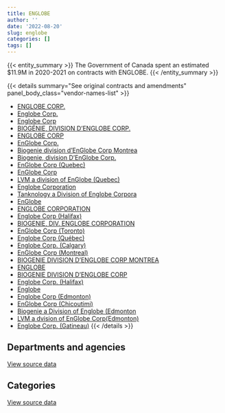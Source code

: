 ```yaml
---
title: ENGLOBE
author: ''
date: '2022-08-20'
slug: englobe
categories: []
tags: []
---
```


<script src="/rmarkdown-libs/htmlwidgets/htmlwidgets.js"></script>
<link href="/rmarkdown-libs/datatables-css/datatables-crosstalk.css" rel="stylesheet" />
<script src="/rmarkdown-libs/datatables-binding/datatables.js"></script>
<script src="/rmarkdown-libs/jquery/jquery-3.6.0.min.js"></script>
<link href="/rmarkdown-libs/dt-core-bootstrap/css/dataTables.bootstrap.min.css" rel="stylesheet" />
<link href="/rmarkdown-libs/dt-core-bootstrap/css/dataTables.bootstrap.extra.css" rel="stylesheet" />
<script src="/rmarkdown-libs/dt-core-bootstrap/js/jquery.dataTables.min.js"></script>
<script src="/rmarkdown-libs/dt-core-bootstrap/js/dataTables.bootstrap.min.js"></script>
<link href="/rmarkdown-libs/crosstalk/css/crosstalk.min.css" rel="stylesheet" />
<script src="/rmarkdown-libs/crosstalk/js/crosstalk.min.js"></script>
<script src="/rmarkdown-libs/htmlwidgets/htmlwidgets.js"></script>
<link href="/rmarkdown-libs/datatables-css/datatables-crosstalk.css" rel="stylesheet" />
<script src="/rmarkdown-libs/datatables-binding/datatables.js"></script>
<script src="/rmarkdown-libs/jquery/jquery-3.6.0.min.js"></script>
<link href="/rmarkdown-libs/dt-core-bootstrap/css/dataTables.bootstrap.min.css" rel="stylesheet" />
<link href="/rmarkdown-libs/dt-core-bootstrap/css/dataTables.bootstrap.extra.css" rel="stylesheet" />
<script src="/rmarkdown-libs/dt-core-bootstrap/js/jquery.dataTables.min.js"></script>
<script src="/rmarkdown-libs/dt-core-bootstrap/js/dataTables.bootstrap.min.js"></script>
<link href="/rmarkdown-libs/crosstalk/css/crosstalk.min.css" rel="stylesheet" />
<script src="/rmarkdown-libs/crosstalk/js/crosstalk.min.js"></script>

{{< entity_summary >}}
The Government of Canada spent an estimated \$11.9M in 2020-2021 on contracts with ENGLOBE.
{{< /entity_summary >}}

{{< details summary="See original contracts and amendments" panel_body_class="vendor-names-list" >}}
- [ENGLOBE CORP.](https://search.open.canada.ca/en/ct/?sort=contract_value_f%20desc&page=1&search_text=%22ENGLOBE%20CORP.%22)
- [Englobe Corp.](https://search.open.canada.ca/en/ct/?sort=contract_value_f%20desc&page=1&search_text=%22Englobe%20Corp.%22)
- [Englobe Corp](https://search.open.canada.ca/en/ct/?sort=contract_value_f%20desc&page=1&search_text=%22Englobe%20Corp%22)
- [BIOGÉNIE, DIVISION D’ENGLOBE CORP.](https://search.open.canada.ca/en/ct/?sort=contract_value_f%20desc&page=1&search_text=%22BIOG%c3%89NIE%2c%20DIVISION%20D%27ENGLOBE%20CORP.%22)
- [ENGLOBE CORP](https://search.open.canada.ca/en/ct/?sort=contract_value_f%20desc&page=1&search_text=%22ENGLOBE%20CORP%22)
- [EnGlobe Corp.](https://search.open.canada.ca/en/ct/?sort=contract_value_f%20desc&page=1&search_text=%22EnGlobe%20Corp.%22)
- [Biogenie division d’EnGlobe Corp Montrea](https://search.open.canada.ca/en/ct/?sort=contract_value_f%20desc&page=1&search_text=%22Biogenie%20division%20d%27EnGlobe%20Corp%20Montrea%22)
- [Biogenie, division D’EnGlobe Corp.](https://search.open.canada.ca/en/ct/?sort=contract_value_f%20desc&page=1&search_text=%22Biogenie%2c%20division%20D%27EnGlobe%20Corp.%22)
- [EnGlobe Corp (Quebec)](https://search.open.canada.ca/en/ct/?sort=contract_value_f%20desc&page=1&search_text=%22EnGlobe%20Corp%20%28Quebec%29%22)
- [EnGlobe Corp](https://search.open.canada.ca/en/ct/?sort=contract_value_f%20desc&page=1&search_text=%22EnGlobe%20Corp%22)
- [LVM a division of EnGlobe (Quebec)](https://search.open.canada.ca/en/ct/?sort=contract_value_f%20desc&page=1&search_text=%22LVM%20a%20division%20of%20EnGlobe%20%20%20%20%20%20%28Quebec%29%22)
- [Englobe Corporation](https://search.open.canada.ca/en/ct/?sort=contract_value_f%20desc&page=1&search_text=%22Englobe%20Corporation%22)
- [Tanknology a Division of Englobe Corpora](https://search.open.canada.ca/en/ct/?sort=contract_value_f%20desc&page=1&search_text=%22Tanknology%20a%20Division%20of%20Englobe%20Corpora%22)
- [EnGlobe](https://search.open.canada.ca/en/ct/?sort=contract_value_f%20desc&page=1&search_text=%22EnGlobe%22)
- [ENGLOBE CORPORATION](https://search.open.canada.ca/en/ct/?sort=contract_value_f%20desc&page=1&search_text=%22ENGLOBE%20CORPORATION%22)
- [Englobe Corp (Halifax)](https://search.open.canada.ca/en/ct/?sort=contract_value_f%20desc&page=1&search_text=%22Englobe%20Corp%20%28Halifax%29%22)
- [BIOGENIE, DIV. ENGLOBE CORPORATION](https://search.open.canada.ca/en/ct/?sort=contract_value_f%20desc&page=1&search_text=%22BIOGENIE%2c%20DIV.%20ENGLOBE%20CORPORATION%22)
- [EnGlobe Corp (Toronto)](https://search.open.canada.ca/en/ct/?sort=contract_value_f%20desc&page=1&search_text=%22EnGlobe%20Corp%20%28Toronto%29%22)
- [Englobe Corp (Québec)](https://search.open.canada.ca/en/ct/?sort=contract_value_f%20desc&page=1&search_text=%22Englobe%20Corp%20%28Qu%c3%a9bec%29%22)
- [Englobe Corp. (Calgary)](https://search.open.canada.ca/en/ct/?sort=contract_value_f%20desc&page=1&search_text=%22Englobe%20Corp.%20%28Calgary%29%22)
- [EnGlobe Corp (Montreal)](https://search.open.canada.ca/en/ct/?sort=contract_value_f%20desc&page=1&search_text=%22EnGlobe%20Corp%20%28Montreal%29%22)
- [BIOGENIE DIVISION D’ENGLOBE CORP MONTREA](https://search.open.canada.ca/en/ct/?sort=contract_value_f%20desc&page=1&search_text=%22BIOGENIE%20DIVISION%20D%27ENGLOBE%20CORP%20MONTREA%22)
- [ENGLOBE](https://search.open.canada.ca/en/ct/?sort=contract_value_f%20desc&page=1&search_text=%22ENGLOBE%22)
- [BIOGENIE DIVISION D’ENGLOBE CORP](https://search.open.canada.ca/en/ct/?sort=contract_value_f%20desc&page=1&search_text=%22BIOGENIE%20%20DIVISION%20D%27ENGLOBE%20CORP%22)
- [Englobe Corp. (Halifax)](https://search.open.canada.ca/en/ct/?sort=contract_value_f%20desc&page=1&search_text=%22Englobe%20Corp.%20%28Halifax%29%22)
- [Englobe](https://search.open.canada.ca/en/ct/?sort=contract_value_f%20desc&page=1&search_text=%22Englobe%22)
- [Englobe Corp (Edmonton)](https://search.open.canada.ca/en/ct/?sort=contract_value_f%20desc&page=1&search_text=%22Englobe%20Corp%20%28Edmonton%29%22)
- [EnGlobe Corp (Chicoutimi)](https://search.open.canada.ca/en/ct/?sort=contract_value_f%20desc&page=1&search_text=%22EnGlobe%20Corp%20%28Chicoutimi%29%22)
- [Biogenie a Division of Englobe (Edmonton](https://search.open.canada.ca/en/ct/?sort=contract_value_f%20desc&page=1&search_text=%22Biogenie%20a%20Division%20of%20Englobe%20%28Edmonton%22)
- [LVM a dvision of EnGlobe Corp(Edmonton)](https://search.open.canada.ca/en/ct/?sort=contract_value_f%20desc&page=1&search_text=%22LVM%20a%20dvision%20of%20EnGlobe%20Corp%28Edmonton%29%22)
- [Englobe Corp. (Gatineau)](https://search.open.canada.ca/en/ct/?sort=contract_value_f%20desc&page=1&search_text=%22Englobe%20Corp.%20%28Gatineau%29%22)
{{< /details >}}

## Departments and agencies

<div id="htmlwidget-1" style="width:100%;height:auto;" class="datatables html-widget"></div>
<script type="application/json" data-for="htmlwidget-1">{"x":{"style":"bootstrap","filter":"none","vertical":false,"data":[["<a href=\"/departments/aafc-aac/\">Agriculture and Agri-Food Canada<\/a>","<a href=\"/departments/aandc-aadnc/\">Crown-Indigenous Relations and Northern Affairs Canada<\/a>","<a href=\"/departments/cer-rec/\">Canada Energy Regulator<\/a>","<a href=\"/departments/csa-asc/\">Canadian Space Agency<\/a>","<a href=\"/departments/csc-scc/\">Correctional Service of Canada<\/a>","<a href=\"/departments/dfo-mpo/\">Fisheries and Oceans Canada<\/a>","<a href=\"/departments/dnd-mdn/\">National Defence<\/a>","<a href=\"/departments/ec/\">Environment and Climate Change Canada<\/a>","<a href=\"/departments/nrc-cnrc/\">National Research Council Canada<\/a>","<a href=\"/departments/nrcan-rncan/\">Natural Resources Canada<\/a>","<a href=\"/departments/pc/\">Parks Canada<\/a>","<a href=\"/departments/pwgsc-tpsgc/\">Public Services and Procurement Canada<\/a>"],[null,null,null,16341.01,null,390958.83,1663031.63,null,null,null,242410.06,15194473.41],[31824.55,null,null,null,null,955756.06,1792148.81,null,null,0,56676.11,12287914.8],[23133.5,173314.94,null,null,26428.08,262969.44,1040983.32,null,null,29622.47,9033.34,22806444.58],[null,305723.1,12657.53,null,16810.49,1152853.82,2618252.9,10235.74,0,39352.37,486784.57,7275843.64]],"container":"<table class=\"table table-striped table-hover row-border order-column display\">\n  <thead>\n    <tr>\n      <th>Department<\/th>\n      <th>2017-2018<\/th>\n      <th>2018-2019<\/th>\n      <th>2019-2020<\/th>\n      <th>2020-2021<\/th>\n    <\/tr>\n  <\/thead>\n<\/table>","options":{"order":[[4,"desc"]],"pageLength":10,"autoWidth":true,"columnDefs":[{"targets":1,"render":"function(data, type, row, meta) {\n    return type !== 'display' ? data : DTWidget.formatCurrency(data, \"$\", 2, 3, \",\", \".\", true, null);\n  }"},{"targets":2,"render":"function(data, type, row, meta) {\n    return type !== 'display' ? data : DTWidget.formatCurrency(data, \"$\", 2, 3, \",\", \".\", true, null);\n  }"},{"targets":3,"render":"function(data, type, row, meta) {\n    return type !== 'display' ? data : DTWidget.formatCurrency(data, \"$\", 2, 3, \",\", \".\", true, null);\n  }"},{"targets":4,"render":"function(data, type, row, meta) {\n    return type !== 'display' ? data : DTWidget.formatCurrency(data, \"$\", 2, 3, \",\", \".\", true, null);\n  }"},{"width":"16%","targets":[1,2,3,4]},{"className":"dt-right","targets":[1,2,3,4]}],"orderClasses":false}},"evals":["options.columnDefs.0.render","options.columnDefs.1.render","options.columnDefs.2.render","options.columnDefs.3.render"],"jsHooks":[]}</script>
<p class="text-right">
<a href="https://github.com/GoC-Spending/contracts-data/tree/main/data/out/vendors/englobe/summary_by_fiscal_year_by_department.csv" class="source-data-link btn btn-link">View source data</a>
</p>

## Categories

<div id="htmlwidget-2" style="width:100%;height:auto;" class="datatables html-widget"></div>
<script type="application/json" data-for="htmlwidget-2">{"x":{"style":"bootstrap","filter":"none","vertical":false,"data":[["<a href=\"/categories/1_facilities_and_construction/\">Facilities and construction<\/a>","<a href=\"/categories/11_defence/\">Defence<\/a>","<a href=\"/categories/2_professional_services/\">Professional services<\/a>","<a href=\"/categories/5_transportation_and_logistics/\">Transportation and logistics<\/a>"],[2346897.11,49459.55,15110858.28,null],[2478395.05,33044.67,12598835.83,14044.77],[8452107.39,null,15839309.57,80512.72],[4418733.99,null,7395504.37,104275.81]],"container":"<table class=\"table table-striped table-hover row-border order-column display\">\n  <thead>\n    <tr>\n      <th>Category<\/th>\n      <th>2017-2018<\/th>\n      <th>2018-2019<\/th>\n      <th>2019-2020<\/th>\n      <th>2020-2021<\/th>\n    <\/tr>\n  <\/thead>\n<\/table>","options":{"order":[[4,"desc"]],"dom":"t","pageLength":30,"autoWidth":true,"columnDefs":[{"targets":1,"render":"function(data, type, row, meta) {\n    return type !== 'display' ? data : DTWidget.formatCurrency(data, \"$\", 2, 3, \",\", \".\", true, null);\n  }"},{"targets":2,"render":"function(data, type, row, meta) {\n    return type !== 'display' ? data : DTWidget.formatCurrency(data, \"$\", 2, 3, \",\", \".\", true, null);\n  }"},{"targets":3,"render":"function(data, type, row, meta) {\n    return type !== 'display' ? data : DTWidget.formatCurrency(data, \"$\", 2, 3, \",\", \".\", true, null);\n  }"},{"targets":4,"render":"function(data, type, row, meta) {\n    return type !== 'display' ? data : DTWidget.formatCurrency(data, \"$\", 2, 3, \",\", \".\", true, null);\n  }"},{"width":"16%","targets":[1,2,3,4]},{"className":"dt-right","targets":[1,2,3,4]}],"orderClasses":false,"lengthMenu":[10,25,30,50,100]}},"evals":["options.columnDefs.0.render","options.columnDefs.1.render","options.columnDefs.2.render","options.columnDefs.3.render"],"jsHooks":[]}</script>
<p class="text-right">
<a href="https://github.com/GoC-Spending/contracts-data/tree/main/data/out/vendors/englobe/summary_by_fiscal_year_by_category.csv" class="source-data-link btn btn-link">View source data</a>
</p>
